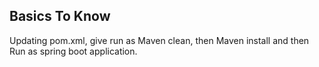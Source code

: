 ## Basics To Know

Updating pom.xml, give run as Maven clean, then Maven install and then Run as spring boot application.

